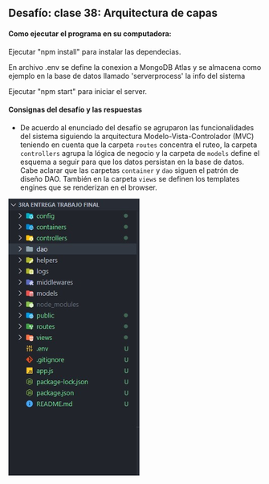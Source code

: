 ## Desafío: clase 38: Arquitectura de capas
#### Como ejecutar el programa en su computadora:

Ejecutar "npm install" para instalar las dependecias.

En archivo .env se define la conexion a MongoDB Atlas y se almacena como ejemplo
en la base de datos llamado 'serverprocess' la info del sistema

Ejecutar "npm start" para iniciar el server.

#### Consignas del desafío y las respuestas

* De acuerdo al enunciado del desafío se agruparon las funcionalidades del sistema siguiendo la arquitectura Modelo-Vista-Controlador (MVC) teniendo en cuenta que la carpeta `routes` concentra el ruteo, la carpeta `controllers` agrupa la lógica de negocio y la carpeta de `models` define el esquema a seguir para que los datos persistan en la base de datos. Cabe aclarar que las carpetas `container` y `dao` siguen el patrón de diseño DAO.
También en la carpeta `views` se definen los templates engines que se renderizan en el browser.

<img src="/public/images/screenshots/folders.jpg" alt="folders"/>



